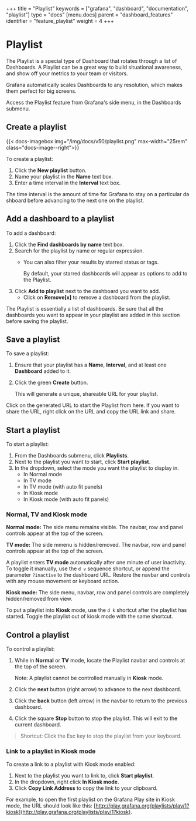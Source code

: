 +++
title = "Playlist"
keywords = ["grafana", "dashboard", "documentation", "playlist"]
type = "docs"
[menu.docs]
parent = "dashboard_features"
identifier = "feature_playlist"
weight = 4
+++


# Playlist

The Playlist is a special type of Dashboard that rotates through a list of Dashboards. A Playlist can be a great way to build situational awareness, and show off your metrics to your team or visitors.

Grafana automatically scales Dashboards to any resolution, which makes them perfect for big screens.

Access the Playlist feature from Grafana's side menu, in the Dashboards submenu.

## Create a playlist

{{< docs-imagebox img="/img/docs/v50/playlist.png" max-width="25rem" class="docs-image--right">}}

To create a playlist: 

1. Click the __New playlist__ button.
1. Name your playlist in the __Name__ text box.
1. Enter a time interval in the __Interval__ text box.

The time interval is the amount of time for Grafana to stay on a particular dashboard before advancing to the next one on the playlist.

## Add a dashboard to a playlist

To add a dashboard:

1. Click the __Find dashboards by name__ text box.
1. Search for the playlist by name or regular expression.
   - You can also filter your results by starred status or tags.

     By default, your starred dashboards will appear as options to add to the Playlist.
1. Click __Add to playlist__ next to the dashboard you want to add.
   - Click on __Remove[x]__ to remove a dashboard from the playlist.

The Playlist is essentially a list of dashboards. Be sure that all the dashboards you want to appear in your playlist are added in this section before saving the playlist.

## Save a playlist

To save a playlist: 

1. Ensure that your playlist has a __Name__, __Interval__, and at least one __Dashboard__ added to it.
1. Click the green __Create__ button.

   This will generate a unique, shareable URL for your playlist.

 Click on the generated URL to start the Playlist from here. If you want to share the URL, right click on the URL and copy the URL link and share.

## Start a playlist

To start a playlist: 

1. From the Dashboards submenu, click __Playlists__.
1. Next to the playlist you want to start, click __Start playlist__.
1. In the dropdown, select the mode you want the playlist to display in.
   - In Normal mode
   - In TV mode
   - In TV mode (with auto fit panels)
   - In Kiosk mode
   - In Kiosk mode (with auto fit panels)

### Normal, TV and Kiosk mode

__Normal mode:__ The side menu remains visible. The navbar, row and panel controls appear at the top of the screen.

__TV mode:__ The side mmenu is hidden/removed. The navbar, row and panel controls appear at the top of the screen.

A playlist enters __TV mode__ automatically after one minute of user inactivity. To toggle it manually, 
use the `d v` sequence shortcut, or append the parameter `?inactive` to the dashboard URL. Restore the navbar and controls with any mouse movement or keyboard action.

__Kiosk mode:__ The side menu, navbar, row and panel controls are completely hidden/removed from view. 

To put a playlist into __Kiosk__ mode, use the `d k` shortcut after the playlist has started. Toggle the playlist out of kiosk mode with the same shortcut.

## Control a playlist

To control a playlist:

1. While in __Normal__ or __TV__ mode, locate the Playlist navbar and controls at the top of the screen.

   Note: A playlist cannot be controlled manually in __Kiosk__ mode.

1. Click the __next__ button (right arrow) to advance to the next dashboard. 
1. Click the __back__ button (left arrow) in the navbar to return to the previous dashboard. 
1. Click the square __Stop__ button to stop the playlist. This will exit to the current dashboard.

>Shortcut: Click the Esc key to stop the playlist from your keyboard.

### Link to a playlist in Kiosk mode

To create a link to a playlist with Kiosk mode enabled:

1. Next to the playlist you want to link to, click __Start playlist__.
1. In the dropdown, right click __In Kiosk mode__.
1. Click __Copy Link Address__ to copy the link to your clipboard. 

For example, to open the first playlist on the Grafana Play site in Kiosk mode, the URL should look like this:
[http://play.grafana.org/playlists/play/1?kiosk](http://play.grafana.org/playlists/play/1?kiosk).